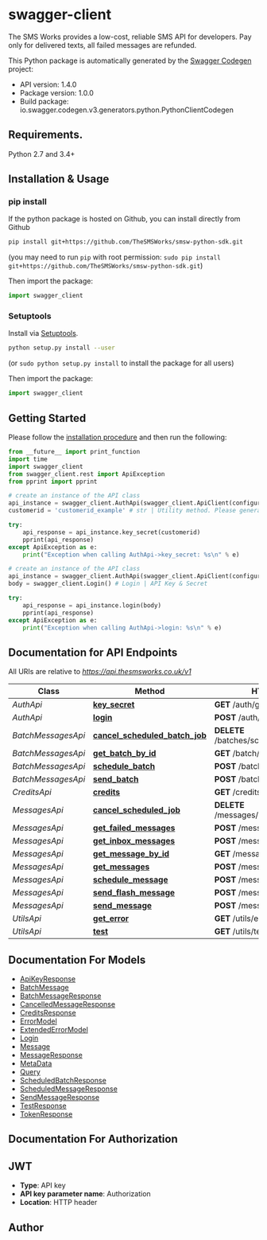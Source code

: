 # swagger-client
The SMS Works provides a low-cost, reliable SMS API for developers. Pay only for delivered texts, all failed messages are refunded.

This Python package is automatically generated by the [Swagger Codegen](https://github.com/swagger-api/swagger-codegen) project:

- API version: 1.4.0
- Package version: 1.0.0
- Build package: io.swagger.codegen.v3.generators.python.PythonClientCodegen

## Requirements.

Python 2.7 and 3.4+

## Installation & Usage
### pip install

If the python package is hosted on Github, you can install directly from Github

```sh
pip install git+https://github.com/TheSMSWorks/smsw-python-sdk.git
```
(you may need to run `pip` with root permission: `sudo pip install git+https://github.com/TheSMSWorks/smsw-python-sdk.git`)

Then import the package:
```python
import swagger_client
```

### Setuptools

Install via [Setuptools](http://pypi.python.org/pypi/setuptools).

```sh
python setup.py install --user
```
(or `sudo python setup.py install` to install the package for all users)

Then import the package:
```python
import swagger_client
```

## Getting Started

Please follow the [installation procedure](#installation--usage) and then run the following:

```python
from __future__ import print_function
import time
import swagger_client
from swagger_client.rest import ApiException
from pprint import pprint

# create an instance of the API class
api_instance = swagger_client.AuthApi(swagger_client.ApiClient(configuration))
customerid = 'customerid_example' # str | Utility method. Please generate your API key by following the instructions on your account page at https://thesmsworks.co.uk/user/login

try:
    api_response = api_instance.key_secret(customerid)
    pprint(api_response)
except ApiException as e:
    print("Exception when calling AuthApi->key_secret: %s\n" % e)

# create an instance of the API class
api_instance = swagger_client.AuthApi(swagger_client.ApiClient(configuration))
body = swagger_client.Login() # Login | API Key & Secret

try:
    api_response = api_instance.login(body)
    pprint(api_response)
except ApiException as e:
    print("Exception when calling AuthApi->login: %s\n" % e)
```

## Documentation for API Endpoints

All URIs are relative to *https://api.thesmsworks.co.uk/v1*

Class | Method | HTTP request | Description
------------ | ------------- | ------------- | -------------
*AuthApi* | [**key_secret**](docs/AuthApi.md#key_secret) | **GET** /auth/getApiKey |
*AuthApi* | [**login**](docs/AuthApi.md#login) | **POST** /auth/token |
*BatchMessagesApi* | [**cancel_scheduled_batch_job**](docs/BatchMessagesApi.md#cancel_scheduled_batch_job) | **DELETE** /batches/schedule/{batchid} |
*BatchMessagesApi* | [**get_batch_by_id**](docs/BatchMessagesApi.md#get_batch_by_id) | **GET** /batch/{batchid} |
*BatchMessagesApi* | [**schedule_batch**](docs/BatchMessagesApi.md#schedule_batch) | **POST** /batch/schedule |
*BatchMessagesApi* | [**send_batch**](docs/BatchMessagesApi.md#send_batch) | **POST** /batch/send |
*CreditsApi* | [**credits**](docs/CreditsApi.md#credits) | **GET** /credits/balance |
*MessagesApi* | [**cancel_scheduled_job**](docs/MessagesApi.md#cancel_scheduled_job) | **DELETE** /messages/schedule/{messageid} |
*MessagesApi* | [**get_failed_messages**](docs/MessagesApi.md#get_failed_messages) | **POST** /messages/failed |
*MessagesApi* | [**get_inbox_messages**](docs/MessagesApi.md#get_inbox_messages) | **POST** /messages/inbox |
*MessagesApi* | [**get_message_by_id**](docs/MessagesApi.md#get_message_by_id) | **GET** /messages/{messageid} |
*MessagesApi* | [**get_messages**](docs/MessagesApi.md#get_messages) | **POST** /messages |
*MessagesApi* | [**schedule_message**](docs/MessagesApi.md#schedule_message) | **POST** /message/schedule |
*MessagesApi* | [**send_flash_message**](docs/MessagesApi.md#send_flash_message) | **POST** /message/flash |
*MessagesApi* | [**send_message**](docs/MessagesApi.md#send_message) | **POST** /message/send |
*UtilsApi* | [**get_error**](docs/UtilsApi.md#get_error) | **GET** /utils/errors/{errorcode} |
*UtilsApi* | [**test**](docs/UtilsApi.md#test) | **GET** /utils/test |

## Documentation For Models

 - [ApiKeyResponse](docs/ApiKeyResponse.md)
 - [BatchMessage](docs/BatchMessage.md)
 - [BatchMessageResponse](docs/BatchMessageResponse.md)
 - [CancelledMessageResponse](docs/CancelledMessageResponse.md)
 - [CreditsResponse](docs/CreditsResponse.md)
 - [ErrorModel](docs/ErrorModel.md)
 - [ExtendedErrorModel](docs/ExtendedErrorModel.md)
 - [Login](docs/Login.md)
 - [Message](docs/Message.md)
 - [MessageResponse](docs/MessageResponse.md)
 - [MetaData](docs/MetaData.md)
 - [Query](docs/Query.md)
 - [ScheduledBatchResponse](docs/ScheduledBatchResponse.md)
 - [ScheduledMessageResponse](docs/ScheduledMessageResponse.md)
 - [SendMessageResponse](docs/SendMessageResponse.md)
 - [TestResponse](docs/TestResponse.md)
 - [TokenResponse](docs/TokenResponse.md)

## Documentation For Authorization


## JWT

- **Type**: API key
- **API key parameter name**: Authorization
- **Location**: HTTP header


## Author
